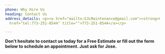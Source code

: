 ```yaml
---
phone: Why Hire Us
heading: Contact Us
address_details: <p><a href="mailto:GJLMaintenance@gmail.com"><strong>GJLMaintenance@gmail.com</strong></a><br><a
  href="tel:773-251-8544" title="">773-251-8544</a></p>

---
```

**Don't hesitate to contact us today for a Free Estimate or fill out the form below to schedule an appointment. Just ask for Jose.**